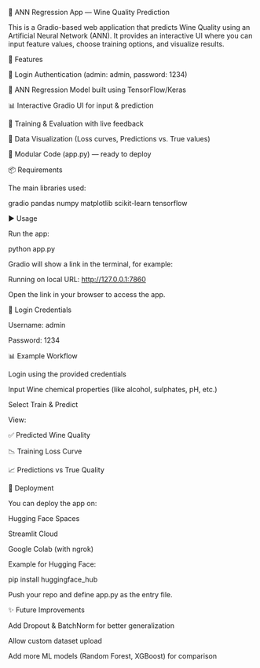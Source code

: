 🍷 ANN Regression App — Wine Quality Prediction

This is a Gradio-based web application that predicts Wine Quality using an Artificial Neural Network (ANN).
It provides an interactive UI where you can input feature values, choose training options, and visualize results.

🚀 Features

🔑 Login Authentication (admin: admin, password: 1234)

🤖 ANN Regression Model built using TensorFlow/Keras

📊 Interactive Gradio UI for input & prediction

🔄 Training & Evaluation with live feedback

🎨 Data Visualization (Loss curves, Predictions vs. True values)

📁 Modular Code (app.py) — ready to deploy


📦 Requirements

The main libraries used:

gradio
pandas
numpy
matplotlib
scikit-learn
tensorflow

▶️ Usage

Run the app:

python app.py


Gradio will show a link in the terminal, for example:

Running on local URL:  http://127.0.0.1:7860


Open the link in your browser to access the app.

🔑 Login Credentials

Username: admin

Password: 1234

📊 Example Workflow

Login using the provided credentials

Input Wine chemical properties (like alcohol, sulphates, pH, etc.)

Select Train & Predict

View:

✅ Predicted Wine Quality

📉 Training Loss Curve

📈 Predictions vs True Quality

🚀 Deployment

You can deploy the app on:

Hugging Face Spaces

Streamlit Cloud

Google Colab (with ngrok)

Example for Hugging Face:

pip install huggingface_hub


Push your repo and define app.py as the entry file.

✨ Future Improvements

Add Dropout & BatchNorm for better generalization

Allow custom dataset upload

Add more ML models (Random Forest, XGBoost) for comparison